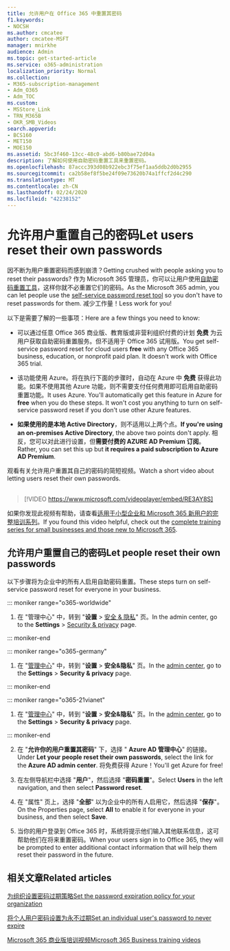 ```yaml
---
title: 允许用户在 Office 365 中重置其密码
f1.keywords:
- NOCSH
ms.author: cmcatee
author: cmcatee-MSFT
manager: mnirkhe
audience: Admin
ms.topic: get-started-article
ms.service: o365-administration
localization_priority: Normal
ms.collection:
- M365-subscription-management
- Adm_O365
- Adm_TOC
ms.custom:
- MSStore_Link
- TRN_M365B
- OKR_SMB_Videos
search.appverid:
- BCS160
- MET150
- MOE150
ms.assetid: 5bc3f460-13cc-48c0-abd6-b80bae72d04a
description: 了解如何使用自助密码重置工具来重置密码。
ms.openlocfilehash: 87accc393d08b922ebc3f75ef1aa5ddb2d0b2955
ms.sourcegitcommit: ca2b58ef8f5be24f09e73620b74a1ffcf2d4c290
ms.translationtype: MT
ms.contentlocale: zh-CN
ms.lasthandoff: 02/24/2020
ms.locfileid: "42238152"
---
```

# <a name="let-users-reset-their-own-passwords"></a><span data-ttu-id="64f1e-103">允许用户重置自己的密码</span><span class="sxs-lookup"><span data-stu-id="64f1e-103">Let users reset their own passwords</span></span>

<span data-ttu-id="64f1e-104">因不断为用户重置密码而感到崩溃？</span><span class="sxs-lookup"><span data-stu-id="64f1e-104">Getting crushed with people asking you to reset their passwords?</span></span> <span data-ttu-id="64f1e-105">作为 Microsoft 365 管理员，你可以让用户使用[自助密码重置工具](https://go.microsoft.com/fwlink/p/?LinkId=522677)，这样你就不必重置它们的密码。</span><span class="sxs-lookup"><span data-stu-id="64f1e-105">As the Microsoft 365 admin, you can let people use the [self-service password reset tool](https://go.microsoft.com/fwlink/p/?LinkId=522677) so you don't have to reset passwords for them.</span></span> <span data-ttu-id="64f1e-106">减少工作量！</span><span class="sxs-lookup"><span data-stu-id="64f1e-106">Less work for you!</span></span> 
  
<span data-ttu-id="64f1e-107">以下是需要了解的一些事项：</span><span class="sxs-lookup"><span data-stu-id="64f1e-107">Here are a few things you need to know:</span></span>
  
- <span data-ttu-id="64f1e-p102">可以通过任意 Office 365 商业版、教育版或非营利组织付费的计划 **免费** 为云用户获取自助密码重置服务。但不适用于 Office 365 试用版。</span><span class="sxs-lookup"><span data-stu-id="64f1e-p102">You get self-service password reset for cloud users **free** with any Office 365 business, education, or nonprofit paid plan. It doesn't work with Office 365 trial.</span></span> 
    
- <span data-ttu-id="64f1e-p103">该功能使用 Azure。将在执行下面的步骤时，自动在 Azure 中 **免费** 获得此功能。如果不使用其他 Azure 功能，则不需要支付任何费用即可启用自助密码重置功能。</span><span class="sxs-lookup"><span data-stu-id="64f1e-p103">It uses Azure. You'll automatically get this feature in Azure for **free** when you do these steps. It won't cost you anything to turn on self-service password reset if you don't use other Azure features.</span></span> 
    
- <span data-ttu-id="64f1e-113">**如果使用的是本地 Active Directory**，则不适用以上两个点。</span><span class="sxs-lookup"><span data-stu-id="64f1e-113">**If you're using an on-premises Active Directory**, the above two points don't apply.</span></span> <span data-ttu-id="64f1e-114">相反，您可以对此进行设置，但**需要付费的 AZURE AD Premium 订阅**。</span><span class="sxs-lookup"><span data-stu-id="64f1e-114">Rather, you can set this up but **it requires a paid subscription to Azure AD Premium**.</span></span> 

<span data-ttu-id="64f1e-115">观看有关允许用户重置其自己的密码的简短视频。</span><span class="sxs-lookup"><span data-stu-id="64f1e-115">Watch a short video about letting users reset their own passwords.</span></span> <br><br>

> [!VIDEO https://www.microsoft.com/videoplayer/embed/RE3AY8S] 

<span data-ttu-id="64f1e-116">如果你发现此视频有帮助，请查看[适用于小型企业和 Microsoft 365 新用户的完整培训系列](https://support.office.com/article/6ab4bbcd-79cf-4000-a0bd-d42ce4d12816)。</span><span class="sxs-lookup"><span data-stu-id="64f1e-116">If you found this video helpful, check out the [complete training series for small businesses and those new to Microsoft 365](https://support.office.com/article/6ab4bbcd-79cf-4000-a0bd-d42ce4d12816).</span></span>

## <a name="let-people-reset-their-own-passwords"></a><span data-ttu-id="64f1e-117">允许用户重置自己的密码</span><span class="sxs-lookup"><span data-stu-id="64f1e-117">Let people reset their own passwords</span></span> 

<span data-ttu-id="64f1e-118">以下步骤将为企业中的所有人启用自助密码重置。</span><span class="sxs-lookup"><span data-stu-id="64f1e-118">These steps turn on self-service password reset for everyone in your business.</span></span>
  
::: moniker range="o365-worldwide"
1.  <span data-ttu-id="64f1e-119">在 "管理中心" 中，转到 "**设置** \> <a href="https://go.microsoft.com/fwlink/p/?linkid=2072756" target="_blank">安全 & 隐私</a>" 页。</span><span class="sxs-lookup"><span data-stu-id="64f1e-119">In the admin center, go to the **Settings** \> <a href="https://go.microsoft.com/fwlink/p/?linkid=2072756" target="_blank">Security & privacy</a> page.</span></span>

::: moniker-end

::: moniker range="o365-germany"

1. <span data-ttu-id="64f1e-120">在 "<a href="https://go.microsoft.com/fwlink/p/?linkid=848041" target="_blank">管理中心</a>" 中，转到 "**设置** \> **安全&amp;隐私**" 页。</span><span class="sxs-lookup"><span data-stu-id="64f1e-120">In the <a href="https://go.microsoft.com/fwlink/p/?linkid=848041" target="_blank">admin center</a>, go to the **Settings** \> **Security &amp; privacy** page.</span></span>

::: moniker-end

::: moniker range="o365-21vianet"

1. <span data-ttu-id="64f1e-121">在 "<a href="https://go.microsoft.com/fwlink/p/?linkid=850627" target="_blank">管理中心</a>" 中，转到 "**设置** \> **安全&amp;隐私**" 页。</span><span class="sxs-lookup"><span data-stu-id="64f1e-121">In the <a href="https://go.microsoft.com/fwlink/p/?linkid=850627" target="_blank">admin center</a>, go to the **Settings** \> **Security &amp; privacy** page.</span></span>

::: moniker-end

   
2. <span data-ttu-id="64f1e-122">在 "**允许你的用户重置其密码**" 下，选择 " **Azure AD 管理中心**" 的链接。</span><span class="sxs-lookup"><span data-stu-id="64f1e-122">Under **Let your people reset their own passwords**, select the link for the **Azure AD admin center**.</span></span> <span data-ttu-id="64f1e-123">将免费获得 Azure！</span><span class="sxs-lookup"><span data-stu-id="64f1e-123">You'll get Azure for free!</span></span>
  
3. <span data-ttu-id="64f1e-124">在左侧导航栏中选择 "**用户**"，然后选择 "**密码重置**"。</span><span class="sxs-lookup"><span data-stu-id="64f1e-124">Select **Users** in the left navigation, and then select **Password reset**.</span></span>
  
4. <span data-ttu-id="64f1e-125">在 "属性" 页上，选择 "**全部**" 以为企业中的所有人启用它，然后选择 "**保存**"。</span><span class="sxs-lookup"><span data-stu-id="64f1e-125">On the Properties page, select **All** to enable it for everyone in your business, and then select **Save**.</span></span>
  
5. <span data-ttu-id="64f1e-126">当你的用户登录到 Office 365 时，系统将提示他们输入其他联系信息，这可帮助他们在将来重置密码。</span><span class="sxs-lookup"><span data-stu-id="64f1e-126">When your users sign in to Office 365, they will be prompted to enter additional contact information that will help them reset their password in the future.</span></span>

## <a name="related-articles"></a><span data-ttu-id="64f1e-127">相关文章</span><span class="sxs-lookup"><span data-stu-id="64f1e-127">Related articles</span></span>

[<span data-ttu-id="64f1e-128">为组织设置密码过期策略</span><span class="sxs-lookup"><span data-stu-id="64f1e-128">Set the password expiration policy for your organization</span></span>](../manage/set-password-expiration-policy.md)
  
[<span data-ttu-id="64f1e-129">将个人用户密码设置为永不过期</span><span class="sxs-lookup"><span data-stu-id="64f1e-129">Set an individual user's password to never expire</span></span>](set-password-to-never-expire.md)

[<span data-ttu-id="64f1e-130">Microsoft 365 商业版培训视频</span><span class="sxs-lookup"><span data-stu-id="64f1e-130">Microsoft 365 Business training videos</span></span>](https://support.office.com/article/6ab4bbcd-79cf-4000-a0bd-d42ce4d12816)
